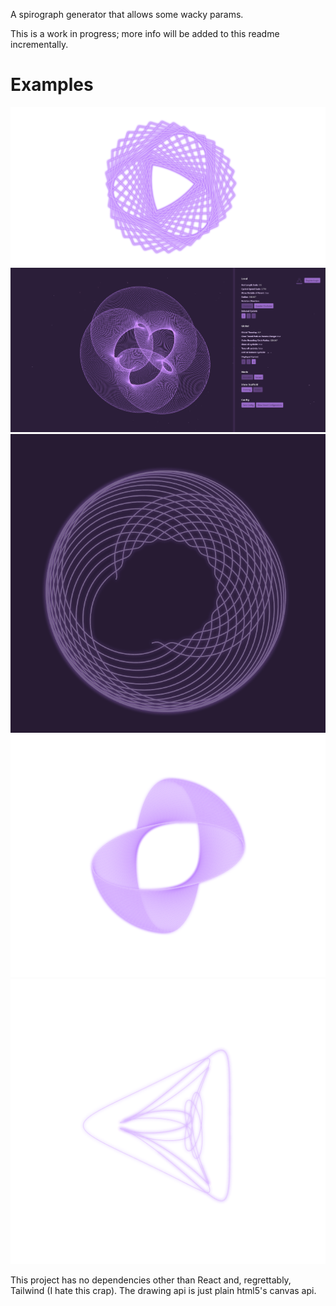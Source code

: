 A spirograph generator that allows some wacky params.

This is a work in progress; more info will be added to this readme incrementally.

# Examples

![Example 1](example-images/ex1.png)
![Example 2](example-images/ex4.png)
![Example 3](example-images/ex.5.png)
![Example 4](example-images/ex.6.png)
![Example 5](example-images/ex.9.png)

This project has no dependencies other than React and, regrettably, Tailwind (I hate this crap). The drawing api is just plain html5's canvas api.
